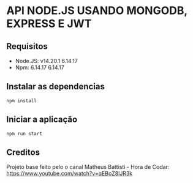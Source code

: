 # API NODE.JS USANDO MONGODB, EXPRESS E JWT

## Requisitos

* Node.JS: v14.20.1 6.14.17
* Npm: 6.14.17 6.14.17

## Instalar as dependencias

    npm install

## Iniciar a aplicação

    npm run start

## Creditos

Projeto base feito pelo o canal  Matheus Battisti - Hora de Codar: <https://www.youtube.com/watch?v=qEBoZ8lJR3k>
